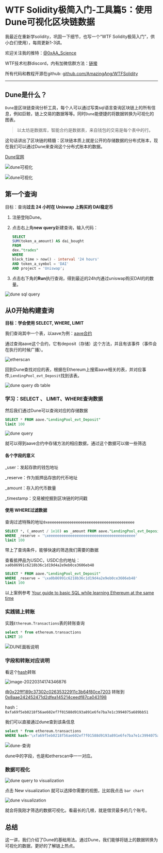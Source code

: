# WTF Solidity极简入门-工具篇5：使用Dune可视化区块链数据 

我最近在重新学solidity，巩固一下细节，也写一个“WTF Solidity极简入门”，供小白们使用），每周更新1-3讲。

欢迎关注我的推特：[@0xAA_Science](https://twitter.com/0xAA_Science)

WTF技术社群discord，内有加微信群方法：[链接](https://discord.gg/5akcruXrsk)

所有代码和教程开源在github: [github.com/AmazingAng/WTFSolidity](https://github.com/AmazingAng/WTFSolidity)

-----
## Dune是什么？


`Dune`是区块链查询分析工具，每个人可以通过写类sql语言查询区块链上的所有信息，例如巨鲸，链上交易的数据等等。同时`Dune`能便捷的将数据转换为可视化的图表。

> 以太坊是数据库，智能合约是数据表，来自钱包的交易是每个表中的行。

这句话讲出了区块链的精髓：区块链本质上就是公开的存储数据的分布式账本，现在我们可以通过Dune来查询这个分布式账本的数据。

[Dune官网](https://dune.xyz/)

![dune可视化](img/1.png)

![dune可视化](img/2.png)


## 第一个查询

目标：查询**过去 24 小时在 Uniswap 上购买的 DAI稳定币**

1. 注册登陆Dune。
2. 点击右上角**new query**新建查询，输入代码：

    ```sql
    SELECT
    SUM(token_a_amount) AS dai_bought
    FROM
    dex."trades"
    WHERE
    block_time > now() - interval '24 hours'
    AND token_a_symbol = 'DAI'
    AND project = 'Uniswap';
    ```
3. 点击右下角的**Run**执行查询，得到最近的24h内通过uniswap购买DAI的的数量。

![dune sql query](img/3.png)


## 从0开始构建查询

**目标：学会使用 SELECT, WHERE, LIMIT**

我们查询其中一个表，以aave为例：[aave合约](https://etherscan.io/address/0x398ec7346dcd622edc5ae82352f02be94c62d119#writeProxyContract)

通过查询aave这个合约，它有deposit（存储）这个方法，并且有该事件（事件会在执行的时候广播）。

![etherscan](img/6.png)

回到Dune查找对应的表，根据在Ethereum上搜索aave相关的表，并对应事件,`LendingPool_evt_Deposit`找到该表。

![dune query db table](img/13.png)

### 学习：SELECT 、 LIMIT、WHERE查询数据

然后我们通过Dune可以查询对应的存储数据

```sql
SELECT * FROM aave."LendingPool_evt_Deposit"
limit 100
```

![dune query](img/7.png)

就可以得到aave合约中存储方法的相应数据，通过这个数据可以做一些筛选

#### 各个字段的意义

_user：发起存款的钱包地址

_reserve：作为抵押品存放的代币地址

_amount：存入的代币数量

_timestamp：交易被挖掘到区块链的时间戳


#### 使用 WHERE过滤数据

查询过滤特殊的地址`0xeeeeeeeeeeeeeeeeeeeeeeeeeeeeeeeeeeeeeeee`

```sql
SELECT *, (_amount / 1e18) as _amount FROM aave."LendingPool_evt_Deposit"
WHERE _reserve = '\xeeeeeeeeeeeeeeeeeeeeeeeeeeeeeeeeeeeeeeee'
limit 100
```

带上了查询条件，能够快速的筛选我们需要的数据

查看抵押品为USDC，USDC合约地址：`xa0b86991c6218b36c1d19d4a2e9eb0ce3606eb48`

```sql
SELECT * FROM aave."LendingPool_evt_Deposit"
WHERE _reserve = '\xa0b86991c6218b36c1d19d4a2e9eb0ce3606eb48'
limit 100
```

以上案例参考 [Your guide to basic SQL while learning Ethereum at the same time](https://towardsdatascience.com/your-guide-to-basic-sql-while-learning-ethereum-at-the-same-time-9eac17a05929)

### 实践链上转账


实践`Ethereum.Transactions`表的转账查询


```sql
select * from ethereum.transactions
LIMIT 10
```

![DUNE面板说明](img/14.png)

### 字段和转账对应说明

看这个[hash](https://etherscan.io/tx/0xfa69f5eb0218f56ae602ef7f01588d9193a891e6fe7ba7e1c3994075a689bb51)转账 

![image-20220314174346876](img/16.png)

由[0x22fff189c37302c02635322911c3b64f80ce7203](https://etherscan.io/token/0xdac17f958d2ee523a2206206994597c13d831ec7?a=0x22fff189c37302c02635322911c3b64f80ce7203) 转账到 [0x8aae242452471d2dfea145214ceedf87ca043198](https://etherscan.io/token/0xdac17f958d2ee523a2206206994597c13d831ec7?a=0x8aae242452471d2dfea145214ceedf87ca043198)

hash：`0xfa69f5eb0218f56ae602ef7f01588d9193a891e6fe7ba7e1c3994075a689bb51`

我们可以直接通过dune查到该条信息

```sql
select * from ethereum.transactions
WHERE hash='\xfa69f5eb0218f56ae602ef7f01588d9193a891e6fe7ba7e1c3994075a689bb51'
```

![dune-查询](img/15.png)

dune中的字段，也是和etherscan中一一对应。



### 数据可视化

![dune query to visualization](img/11.png)

点击 New visualization 就可以选择你需要的视图，比如我点击 `bar chart`

![dune visualization](img/12.png)

就会将我刚才筛选的数据可视化。看最长的几根，就是借贷最多的几个账号。



## 总结

这一讲，我们介绍了Dune的基础用法。通过Dune，我们能够将链上的数据转换为可视化的数据，更好的了解链上热点。
